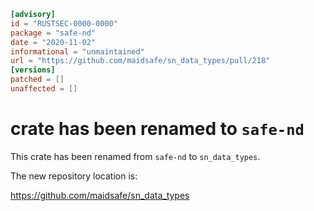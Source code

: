 ```toml
[advisory]
id = "RUSTSEC-0000-0000"
package = "safe-nd"
date = "2020-11-02"
informational = "unmaintained"
url = "https://github.com/maidsafe/sn_data_types/pull/218"
[versions]
patched = []
unaffected = []
```

# crate has been renamed to `safe-nd`

This crate has been renamed from `safe-nd` to `sn_data_types`.

The new repository location is:

<https://github.com/maidsafe/sn_data_types>
